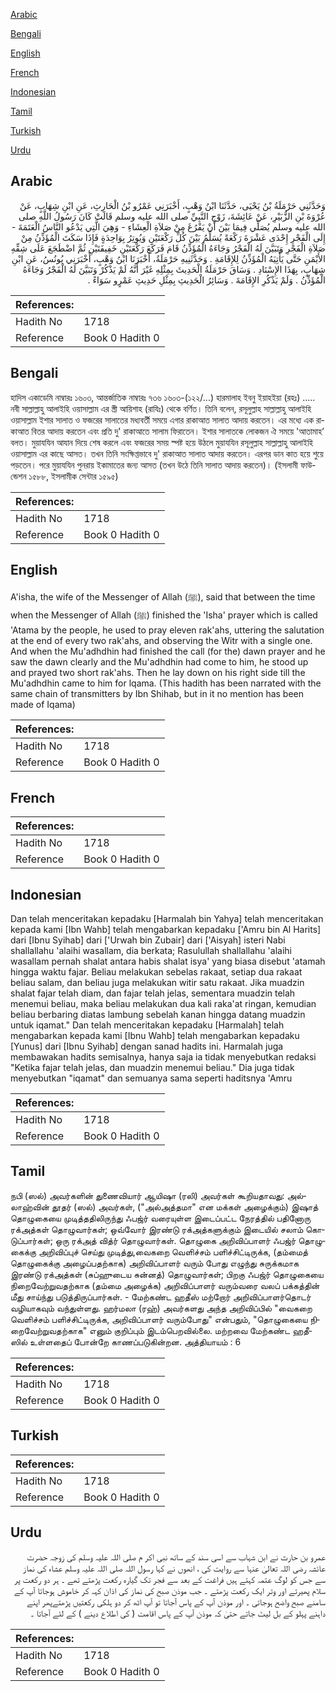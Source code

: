 [Arabic](#arabic)

[Bengali](#bengali)

[English](#english)

[French](#french)

[Indonesian](#indonesian)

[Tamil](#tamil)

[Turkish](#turkish)

[Urdu](#urdu)

## Arabic


<div dir="rtl" lang="ar" style={{fontSize:'larger',backgroundColor:'#f8f9fa',padding:20}}>
وَحَدَّثَنِي حَرْمَلَةُ بْنُ يَحْيَى، حَدَّثَنَا ابْنُ وَهْبٍ، أَخْبَرَنِي عَمْرُو بْنُ الْحَارِثِ، عَنِ ابْنِ شِهَابٍ، عَنْ عُرْوَةَ بْنِ الزُّبَيْرِ، عَنْ عَائِشَةَ، زَوْجِ النَّبِيِّ صلى الله عليه وسلم قَالَتْ كَانَ رَسُولُ اللَّهِ صلى الله عليه وسلم يُصَلِّي فِيمَا بَيْنَ أَنْ يَفْرُغَ مِنْ صَلاَةِ الْعِشَاءِ - وَهِيَ الَّتِي يَدْعُو النَّاسُ الْعَتَمَةَ - إِلَى الْفَجْرِ إِحْدَى عَشْرَةَ رَكْعَةً يُسَلِّمُ بَيْنَ كُلِّ رَكْعَتَيْنِ وَيُوتِرُ بِوَاحِدَةٍ فَإِذَا سَكَتَ الْمُؤَذِّنُ مِنْ صَلاَةِ الْفَجْرِ وَتَبَيَّنَ لَهُ الْفَجْرُ وَجَاءَهُ الْمُؤَذِّنُ قَامَ فَرَكَعَ رَكْعَتَيْنِ خَفِيفَتَيْنِ ثُمَّ اضْطَجَعَ عَلَى شِقِّهِ الأَيْمَنِ حَتَّى يَأْتِيَهُ الْمُؤَذِّنُ لِلإِقَامَةِ ‏.‏ وَحَدَّثَنِيهِ حَرْمَلَةُ، أَخْبَرَنَا ابْنُ وَهْبٍ، أَخْبَرَنِي يُونُسُ، عَنِ ابْنِ شِهَابٍ، بِهَذَا الإِسْنَادِ ‏.‏ وَسَاقَ حَرْمَلَةُ الْحَدِيثَ بِمِثْلِهِ غَيْرَ أَنَّهُ لَمْ يَذْكُرْ وَتَبَيَّنَ لَهُ الْفَجْرُ وَجَاءَهُ الْمُؤَذِّنُ ‏.‏ وَلَمْ يَذْكُرِ الإِقَامَةَ ‏.‏ وَسَائِرُ الْحَدِيثِ بِمِثْلِ حَدِيثِ عَمْرٍو سَوَاءً ‏.‏
</div>
<div style={{backgroundColor:'#f8f9fa',padding:20, marginBottom: 10}}><table> <thead> <tr> <th>References:</th> <th></th> </tr> </thead> <tbody><tr><td>Hadith No</td><td>1718</td></tr><tr><td>Reference</td><td>Book 0 Hadith 0</td></tr></tbody></table></div>

## Bengali


<div dir="ltr" lang="bn" style={{fontSize:'larger',backgroundColor:'#f8f9fa',padding:20}}>
হাদিস একাডেমি নাম্বারঃ ১৬০৩, আন্তর্জাতিক নাম্বারঃ ৭৩৬ ১৬০৩-(১২২/...) হারমালাহ ইবনু ইয়াহইয়া (রহঃ) ..... নবী সাল্লাল্লাহু আলাইহি ওয়াসাল্লাম এর স্ত্রী আয়িশাহ (রাযিঃ) থেকে বর্ণিত। তিনি বলেন, রসূলুল্লাহ সাল্লাল্লাহু আলাইহি ওয়াসাল্লাম ইশার সালাত ও ফজরের সালাতের মধ্যবর্তী সময়ে এগার রাকাআত সালাত আদায় করতেন। এর মধ্যে এক রাকাআত বিতর আদায় করতেন এবং প্রতি দু' রাকাআতে সালাম ফিরাতেন। ইশার সালাতকে লোকজন ঐ সময়ে 'আতামাহ’ বলত। মুয়াযযিন আযান দিয়ে শেষ করলে এবং ফজরের সময় স্পষ্ট হয়ে উঠলে মুয়াযযিন রসূলুল্লাহ সাল্লাল্লাহু আলাইহি ওয়াসাল্লাম এর কাছে আসত। তখন তিনি সংক্ষিপ্তভাবে দু' রাকাআত সালাত আদায় করতেন। এরপর ডান কাত হয়ে শুয়ে পড়তেন। পরে মুয়াযযিন পুনরায় ইকামাতের জন্য আসত (তখন উঠে তিনি সালাত আদায় করতেন)। (ইসলামী ফাউন্ডেশন ১৫৮৮, ইসলামীক সেন্টার ১৫৯৫)
</div>
<div style={{backgroundColor:'#f8f9fa',padding:20, marginBottom: 10}}><table> <thead> <tr> <th>References:</th> <th></th> </tr> </thead> <tbody><tr><td>Hadith No</td><td>1718</td></tr><tr><td>Reference</td><td>Book 0 Hadith 0</td></tr></tbody></table></div>

## English


<div dir="ltr" lang="en" style={{fontSize:'larger',backgroundColor:'#f8f9fa',padding:20}}>
A'isha, the wife of the Messenger of Allah (ﷺ), said that between the time when the Messenger of Allah (ﷺ) finished the 'Isha' prayer which is called 'Atama by the people, he used to pray eleven rak'ahs, uttering the salutation at the end of every two rak'ahs, and observing the Witr with a single one. And when the Mu'adhdhin had finished the call (for the) dawn prayer and he saw the dawn clearly and the Mu'adhdhin had come to him, he stood up and prayed two short rak'ahs. Then he lay down on his right side till the Mu'adhdhin came to him for lqama. (This hadith has been narrated with the same chain of transmitters by Ibn Shihab, but in it no mention has been made of Iqama)
</div>
<div style={{backgroundColor:'#f8f9fa',padding:20, marginBottom: 10}}><table> <thead> <tr> <th>References:</th> <th></th> </tr> </thead> <tbody><tr><td>Hadith No</td><td>1718</td></tr><tr><td>Reference</td><td>Book 0 Hadith 0</td></tr></tbody></table></div>

## French


<div dir="ltr" lang="fr" style={{fontSize:'larger',backgroundColor:'#f8f9fa',padding:20}}>

</div>
<div style={{backgroundColor:'#f8f9fa',padding:20, marginBottom: 10}}><table> <thead> <tr> <th>References:</th> <th></th> </tr> </thead> <tbody><tr><td>Hadith No</td><td>1718</td></tr><tr><td>Reference</td><td>Book 0 Hadith 0</td></tr></tbody></table></div>

## Indonesian


<div dir="ltr" lang="id" style={{fontSize:'larger',backgroundColor:'#f8f9fa',padding:20}}>
Dan telah menceritakan kepadaku [Harmalah bin Yahya] telah menceritakan kepada kami [Ibn Wahb] telah mengabarkan kepadaku ['Amru bin Al Harits] dari [Ibnu Syihab] dari ['Urwah bin Zubair] dari ['Aisyah] isteri Nabi shallallahu 'alaihi wasallam, dia berkata; Rasulullah shallallahu 'alaihi wasallam pernah shalat antara habis shalat isya' yang biasa disebut 'atamah hingga waktu fajar. Beliau melakukan sebelas rakaat, setiap dua rakaat beliau salam, dan beliau juga melakukan witir satu rakaat. Jika muadzin shalat fajar telah diam, dan fajar telah jelas, sementara muadzin telah menemui beliau, maka beliau melakukan dua kali raka'at ringan, kemudian beliau berbaring diatas lambung sebelah kanan hingga datang muadzin untuk iqamat." Dan telah menceritakan kepadaku [Harmalah] telah mengabarkan kepada kami [Ibnu Wahb] telah mengabarkan kepadaku [Yunus] dari [Ibnu Syihab] dengan sanad hadits ini. Harmalah juga membawakan hadits semisalnya, hanya saja ia tidak menyebutkan redaksi "Ketika fajar telah jelas, dan muadzin menemui beliau." Dia juga tidak menyebutkan "iqamat" dan semuanya sama seperti haditsnya 'Amru
</div>
<div style={{backgroundColor:'#f8f9fa',padding:20, marginBottom: 10}}><table> <thead> <tr> <th>References:</th> <th></th> </tr> </thead> <tbody><tr><td>Hadith No</td><td>1718</td></tr><tr><td>Reference</td><td>Book 0 Hadith 0</td></tr></tbody></table></div>

## Tamil


<div dir="ltr" lang="ta" style={{fontSize:'larger',backgroundColor:'#f8f9fa',padding:20}}>
நபி (ஸல்) அவர்களின் துணைவியார் ஆயிஷா (ரலி) அவர்கள் கூறியதாவது: அல்லாஹ்வின் தூதர் (ஸல்) அவர்கள், ("அல்அத்தமா" என மக்கள் அழைக்கும்) இஷாத் தொழுகையை முடித்ததிலிருந்து ஃபஜ்ர் வரையுள்ள இடைப்பட்ட நேரத்தில் பதினோரு ரக்அத்கள் தொழுவார்கள்; ஒவ்வோர் இரண்டு ரக்அத்களுக்கும் இடையில் சலாம் கொடுப்பார்கள்; ஒரு ரக்அத் வித்ர் தொழுவார்கள். தொழுகை அறிவிப்பாளர் ஃபஜ்ர் தொழுகைக்கு அறிவிப்புச் செய்து முடித்து,வைகறை வெளிச்சம் பளிச்சிட்டிருக்க, (தம்மைத் தொழுகைக்கு அழைப்பதற்காக) அறிவிப்பாளர் வரும் போது எழுந்து சுருக்கமாக இரண்டு ரக்அத்கள் (சுப்ஹுடைய சுன்னத்) தொழுவார்கள்; பிறகு ஃபஜ்ர் தொழுகையை நிறைவேற்றுவதற்காக (தம்மை அழைக்க) அறிவிப்பாளர் வரும்வரை வலப் பக்கத்தின் மீது சாய்ந்து படுத்திருப்பார்கள். - மேற்கண்ட ஹதீஸ் மற்றோர் அறிவிப்பாளர்தொடர் வழியாகவும் வந்துள்ளது. ஹர்மலா (ரஹ்) அவர்களது அந்த அறிவிப்பில் "வைகறை வெளிச்சம் பளிச்சிட்டிருக்க, அறிவிப்பாளர் வரும்போது" என்பதும், "தொழுகையை நிறைவேற்றுவதற்காக" எனும் குறிப்பும் இடம்பெறவில்லை. மற்றவை மேற்கண்ட ஹதீஸில் உள்ளதைப் போன்றே காணப்படுகின்றன. அத்தியாயம் : 6
</div>
<div style={{backgroundColor:'#f8f9fa',padding:20, marginBottom: 10}}><table> <thead> <tr> <th>References:</th> <th></th> </tr> </thead> <tbody><tr><td>Hadith No</td><td>1718</td></tr><tr><td>Reference</td><td>Book 0 Hadith 0</td></tr></tbody></table></div>

## Turkish


<div dir="ltr" lang="tr" style={{fontSize:'larger',backgroundColor:'#f8f9fa',padding:20}}>

</div>
<div style={{backgroundColor:'#f8f9fa',padding:20, marginBottom: 10}}><table> <thead> <tr> <th>References:</th> <th></th> </tr> </thead> <tbody><tr><td>Hadith No</td><td>1718</td></tr><tr><td>Reference</td><td>Book 0 Hadith 0</td></tr></tbody></table></div>

## Urdu


<div dir="rtl" lang="ur" style={{fontSize:'larger',backgroundColor:'#f8f9fa',padding:20}}>
عمرو بن حارث نے ابن شہاب سے اسی سند کے ساتھ نبی اکر م صلی اللہ علیہ وسلم کی زوجہ حضرت عائشہ رضی اللہ تعالیٰ عنہا سے روایت کی ، انھوں نے کہا رسول اللہ صلی اللہ علیہ وسلم عشاء کی نماز سے جس کو لوگ عتمہ کہتے ہیں فراغت کے بعد سے فجر تک گیارہ رکعت پڑھتے تھے ۔ ہر دو رکعت پر سلام پھیرتے اور وتر ایک رکعت پڑھتے ۔ جب موذن صبح کی نماز کی اذان کہہ کر خاموش ہوجاتا آپ کے سامنے صبح واضح ہوجاتی ۔ اور موذن آپ کے پاس آجاتا تو آپ اٹھ کر دو ہلکی رکعتیں پڑھتےپھر اپنے داہنے پہلو کے بل لیٹ جاتے حتیٰ کہ موذن آپ کے پاس اقامت ( کی اطلاع دینے ) کے لئے آجاتا ۔
</div>
<div style={{backgroundColor:'#f8f9fa',padding:20, marginBottom: 10}}><table> <thead> <tr> <th>References:</th> <th></th> </tr> </thead> <tbody><tr><td>Hadith No</td><td>1718</td></tr><tr><td>Reference</td><td>Book 0 Hadith 0</td></tr></tbody></table></div>